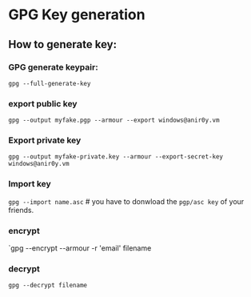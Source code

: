 # GPG Key generation


## How to generate key:

### GPG generate keypair:

`gpg --full-generate-key`

### export public key

`gpg --output myfake.pgp --armour --export windows@anir0y.vm`

### Export private key

`gpg --output myfake-private.key --armour --export-secret-key windows@anir0y.vm`


### Import key 

`gpg --import name.asc` # you have to donwload the `pgp/asc key` of your friends. 

### encrypt

`gpg --encrypt --armour -r 'email' filename

### decrypt 

`gpg --decrypt filename`
